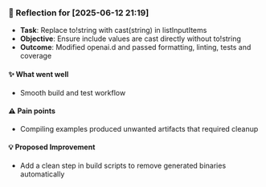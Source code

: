 ### :book: Reflection for [2025-06-12 21:19]
  - **Task**: Replace to!string with cast(string) in listInputItems
  - **Objective**: Ensure include values are cast directly without to!string
  - **Outcome**: Modified openai.d and passed formatting, linting, tests and coverage

#### :sparkles: What went well
  - Smooth build and test workflow

#### :warning: Pain points
  - Compiling examples produced unwanted artifacts that required cleanup

#### :bulb: Proposed Improvement
  - Add a clean step in build scripts to remove generated binaries automatically
